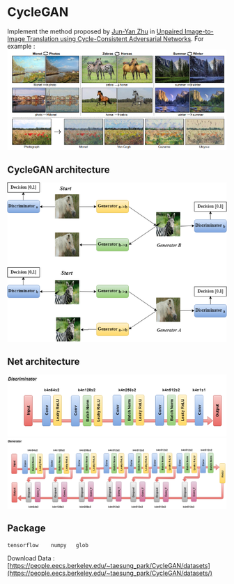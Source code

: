 # CycleGAN
Implement the method proposed by [Jun-Yan Zhu](https://arxiv.org/abs/1703.10593) in [Unpaired Image-to-Image Translation
using Cycle-Consistent Adversarial Networks](https://arxiv.org/pdf/1703.10593.pdf).
For example : ![alt text](https://github.com/ReuiYan-Lin/MLDS/blob/master/CycleGAN/img/example.png)
## CycleGAN architecture
![alt text](https://github.com/ReuiYan-Lin/MLDS/blob/master/CycleGAN/img/CycleGAN.png)
## Net architecture
![Discriminator](https://github.com/ReuiYan-Lin/MLDS/blob/master/CycleGAN/img/Discriminator.png)
![Generator](https://github.com/ReuiYan-Lin/MLDS/blob/master/CycleGAN/img/Generator.png)
## Package
    tensorflow    numpy   glob
Download Data :  [https://people.eecs.berkeley.edu/~taesung_park/CycleGAN/datasets](https://people.eecs.berkeley.edu/~taesung_park/CycleGAN/datasets/)
